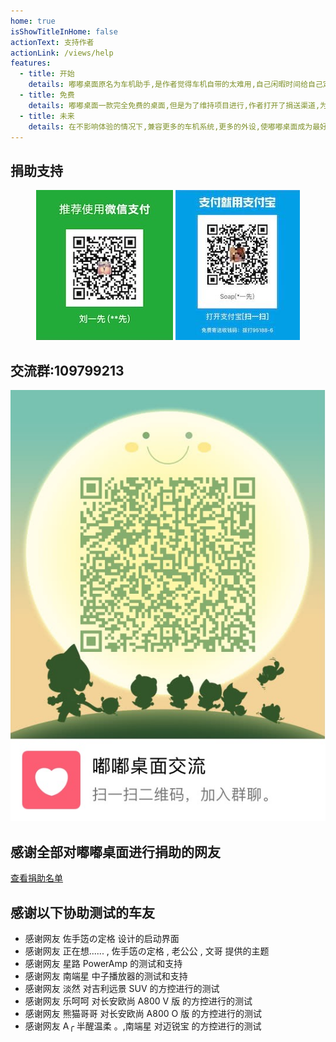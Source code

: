 ```yaml
---
home: true
isShowTitleInHome: false
actionText: 支持作者
actionLink: /views/help
features:
  - title: 开始
    details: 嘟嘟桌面原名为车机助手,是作者觉得车机自带的太难用,自己闲暇时间给自己定制(划重点)的车机桌面
  - title: 免费
    details: 嘟嘟桌面一款完全免费的桌面,但是为了维持项目进行,作者打开了捐送渠道,为了更好的分摊一下运营成本
  - title: 未来
    details: 在不影响体验的情况下,兼容更多的车机系统,更多的外设,使嘟嘟桌面成为最好用的车机桌面
---
```


## 捐助支持

<div align=center><img src="./img/juanzhu.jpg"/> <img src="./img/juanzhu2.jpeg"/></div>

## 交流群:109799213

<div align=center><img src="./img/qunqcode.jpg"/></div>

## 感谢全部对嘟嘟桌面进行捐助的网友

[查看捐助名单](/views/other/捐送名单)

## 感谢以下协助测试的车友

- 感谢网友 佐手笾の定格 设计的启动界面
- 感谢网友 正在想...... , 佐手笾の定格 , 老公公 , 文哥 提供的主题
- 感谢网友 星路 PowerAmp 的测试和支持
- 感谢网友 南端星 中子播放器的测试和支持
- 感谢网友 淡然 对吉利远景 SUV 的方控进行的测试
- 感谢网友 乐呵呵 对长安欧尚 A800 V 版 的方控进行的测试
- 感谢网友 熊猫哥哥 对长安欧尚 A800 O 版 的方控进行的测试
- 感谢网友 A╭ 半醒温柔 。,南端星 对迈锐宝 的方控进行的测试
